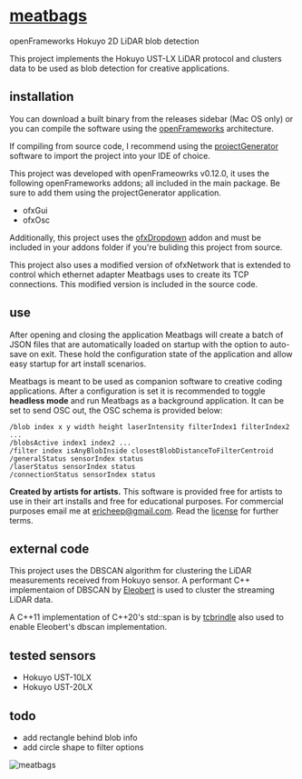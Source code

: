 # [meatbags](https://www.mit.edu/people/dpolicar/writing/prose/text/thinkingMeat.html)
openFrameworks Hokuyo 2D LiDAR blob detection

This project implements the Hokuyo UST-LX LiDAR protocol and clusters data to be used as blob detection for creative applications.

## installation

You can download a built binary from the releases sidebar (Mac OS only) or you can compile the software using the [openFrameworks](https://openframeworks.cc/download/) architecture.

If compiling from source code, I recommend using the [projectGenerator](https://openframeworks.cc/learning/01_basics/create_a_new_project/) software to import the project into your IDE of choice.

This project was developed with openFrameowrks v0.12.0, it uses the following openFrameworks addons; all included in the main package. Be sure to add them using the projectGenerator application.

- ofxGui
- ofxOsc

Additionally, this project uses the [ofxDropdown](https://github.com/roymacdonald/ofxDropdown) addon and must be included in your addons folder if you're buliding this project from source.

This project also uses a modified version of ofxNetwork that is extended to control which ethernet adapter Meatbags uses to create its TCP connections. This modified version is included in the source code.

## use

After opening and closing the application Meatbags will create a batch of JSON files that are automatically loaded on startup with the option to auto-save on exit. These hold the configuration state of the application and allow easy startup for art install scenarios. 

Meatbags is meant to be used as companion software to creative coding applications. After a configuration is set it is recommended to toggle __headless mode__ and run Meatbags as a background application. It can be set to send OSC out, the OSC schema is provided below:


    /blob index x y width height laserIntensity filterIndex1 filterIndex2 ...
    /blobsActive index1 index2 ...
    /filter index isAnyBlobInside closestBlobDistanceToFilterCentroid
    /generalStatus sensorIndex status
    /laserStatus sensorIndex status
    /connectionStatus sensorIndex status

__Created by artists for artists.__ This software is provided free for artists to use in their art installs and free for educational purposes. For commercial purposes email me at ericheep@gmail.com. Read the [license](https://github.com/ericheep/meatbags/blob/main/LICENSE.md) for further terms.

## external code

This project uses the DBSCAN algorithm for clustering the LiDAR measurements received from Hokuyo sensor. A performant C++ implementaion of DBSCAN by [Eleobert](https://github.com/Eleobert/dbscan) is used to cluster the streaming LiDAR data.

A C++11 implementation of C++20's std::span is by [tcbrindle](https://github.com/tcbrindle/span
) also used to enable Eleobert's dbscan implementation.

## tested sensors

- Hokuyo UST-10LX
- Hokuyo UST-20LX

## todo

- add rectangle behind blob info
- add circle shape to filter options

![meatbags](https://github.com/user-attachments/assets/e2f610ac-3d7d-4581-a371-1cdfcdc1b13c)
